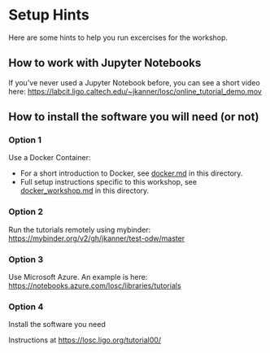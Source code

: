 
# Setup Hints

Here are some hints to help you run excercises for the workshop.

## How to work with Jupyter Notebooks

If you've never used a Jupyter Notebook before, you can see a short video here:
https://labcit.ligo.caltech.edu/~jkanner/losc/online_tutorial_demo.mov

## How to install the software you will need (or not)

### Option 1

Use a Docker Container:

 * For a short introduction to Docker, see [docker.md](./docker.md) in this
 directory.
 * Full setup instructions specific to this workshop, see [docker_workshop.md](./docker_workshop.md) in this directory.

### Option 2

Run the tutorials remotely using mybinder:
https://mybinder.org/v2/gh/jkanner/test-odw/master


### Option 3

Use Microsoft Azure.  An example is here:
https://notebooks.azure.com/losc/libraries/tutorials

### Option 4

Install the software you need

Instructions at https://losc.ligo.org/tutorial00/


